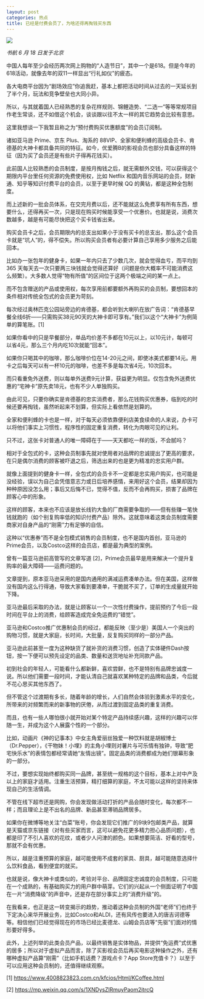 ```yaml
---
layout: post
categories: 热点
title: 已经是付费会员了，为啥还得再掏钱买东西
---
```


![](http://ww1.sinaimg.cn/large/4b91f9d5gy1g47hfymu5dj20qo0hstxc.jpg)

*书航 6 月 18 日发于北京*

中国人每年至少会经历两次网上购物的“人造节日”，其中一个是618。但是今年的618活动，就像去年的双11一样显出“行礼如仪”的疲态。

各大电商平台因为“剧场效应”你追我赶，基本上都把活动时间从过去的一天延长到了半个月，玩法和竞争壁垒也大同小异。

所以，与其就着国人已经熟悉的复杂花样规则、锦鲤造势、“二选一”等等常规项目作老生常谈，还不如借这个机会，谈谈跟以往不太一样的其它趋势会比较有意思。

这里我想谈一下我暂且称之为“预付费购买优惠额度”的会员订阅制。

诸如亚马逊 Prime、京东 Plus、淘系的 88VIP、全家和便利蜂的高级会员卡、肯德基的大神卡都具备共同的特征。如今，优爱腾B的影视会员也部分具备这样的特征（因为买了会员还是有些片子得再花钱买）。

此前国人比较熟悉的会员制度，是按月掏钱之后，就无需额外交钱，可以获得这个期限内平台里任何资源的免费使用权，比如 Netflix 和国内音乐网站的会员，财新通、知乎等知识付费平台的会员，以至于更早时候 QQ 的黄钻，都是这种全包制度。

而上述新的一批会员体系，在交完月费以后，还不能就这么免费享有所有东西，想要什么，还得再买一次，只是现在购买时候能享受一个优惠价。也就是说，消费次数越多，越是有可能尽快把这个买卡钱省出来。

购买会员卡之后，会员期限内的总支出如果小于没有买卡的总支出，那么这个会员卡就是“坑人”的，得不偿失。所以购买会员者有必要计算自己享用多少服务之后能回本。

比如办一张包年的健身卡，如果一年内只去了少数几次，就会觉得血亏，而平均到 365 天每天去一次只要两三块钱就会觉得还算好（问题是你大概率不可能消费这么频繁）。大多数人觉得“物有所值”的区间位于这两个极端之间的某一点上。

而不包含赠送的产品或使用权，每次享用前都要额外再购买的会员制，要想回本的条件相对传统全包式的会员更为苛刻。

每次经过奥林匹克公园站旁边的肯德基，都会听到大喇叭在放广告词：“肯德基早餐全线6折——只需购买38元90天的大神卡即可享有。”我们以这个“大神卡”为例简单的算笔账。[1]

如果你看中的只是早餐部分，单品均价差不多都在10元以上，以10元计，每顿可以省4元，那么三个月内吃10次就能“回本”。

如果你只喝其中的咖啡，那么咖啡价位在14-20元之间，即使冰美式都要14元。用卡之后每天可以有一杯10元的咖啡，也差不多是每次省4元，10次回本。

而只看重免外送费，则以每单外送费9元计算，获益更为明显。仅包含免外送费优惠的“宅神卡”原先卖18元，也有不少人单独购买。

由此可见，只要你确实是肯德基的忠实消费者，那么花钱购买优惠券，临到吃的时候还要再掏钱，虽然听起来不划算，但实际上看依然是划算的。

全家和便利蜂的卡也是一样，对于每天必须依靠便利店美食续命的人来说，办卡可以将他们事实上习惯性，程序性的固定重复消费，转化为肉眼可见的让利。

只不过，这张卡对普通人的唯一障碍在于——天天都吃一样的饭，不会腻吗？

相对于全包式的卡，这种会员制事先就对使用者对品牌的忠诚提出了更高的要求，在只是偶尔消费的顾客被吓退之后，筛选出来的也是更为精准的忠实用户群。

就像上面提到的健身卡一样，全包式的会员卡不一定都是忠实用户购买，也可能是没经验，误以为自己会凭借意志力或日后培养感情，来用好这个会员，结果却因为种种原因没怎么用；事后又后悔不已，觉得不值，反而不会再购买，损害了品牌在顾客心中的形象。

这样的顾客，本来也不应该是放长线钓大鱼的厂商需要争取的——但有些赚一笔快钱就跑的（如个别复购率低的知识付费产品）除外。这就意味着这类会员制度需要商家对自身产品的“刚需”力有足够的自信。

这种以“优惠券”而不是全包模式销售的会员制度，也不是国内首创，亚马逊的Prime会员，以及Costco这样的会员店，都是最为典型的案例。

曾有一篇亚马逊前高管写的文章写道 [2]，Prime会员最早是用来解决一个提升复购率的最大障碍——运费问题的。

文章提到，原本亚马逊采用的是国内通用的满减运费凑单办法。但在美国，这样做没有国内这么行得通，导致大家看到要凑单，干脆就不买了，订单的生成量就开始下降。

亚马逊最后采取的办法，就是让顾客以一个一次性付费操作，提前预约了今后一段时间在平台上的消费，给顾客造成完全免运费的“错觉”。

亚马逊和Costco推广优惠制会员的经过，都能反映（至少是）美国人一个突出的购物习惯，就是大家庭，长时间，大批量，反复购买同样的一部分产品。

亚马逊此前甚至一度为这种缺货了就补货的消费习惯，创造了实体硬件Dash按钮，按一下便可以预先设定的品类、数量和送货地址补充同款产品。

初到社会的年轻人，可能看什么都新鲜，喜欢尝鲜，也不是特别有品牌忠诚度一说。所以他们需要一段时间，才能认清自己就喜欢某种特定的品牌和品类，今后就不花心思买其他东西了。

但不管这个过渡期有多长，随着年龄的增长，人们自然会体验到激素水平的变化，所带来的对频繁而来的新事物的厌倦，从而过渡到固定品类的重复消费。

而且，也有一些人哪怕很小就开始对某个特定产品持续感兴趣，这样的兴趣可以伴随一生，并成为这个人展露个性的一个部分。

比如，动画片《神的记事本》中女主角爱丽丝独爱一种饮料就是胡椒博士（Dr.Pepper），《干物妹！小埋》的主角小埋则对薯片与可乐情有独钟，导致“肥宅快乐水”的表情包都经常请她“友情出镜”。固定品类的消费都成为她们银幕形象的一部分。

不过，要想实现始终都购买同一品牌，甚至统一规格的这个目标，基本上对中产及以上的家庭才适用。注重生活预算，精打细算的家庭，不太可能以这样的坚持来体现自己的生活情调。

不管在线下超市还是网购，你会发现做活动打折的产品会随时变化，每次都不一样；而且理论上是不出名的品牌、新品甚至滞销品牌居多。

如果你在微博等地关注“白菜”账号，你会发现它们推广的9块9包邮类产品，就算是天猫或京东链接（对有些买家而言，这可以避免花更多精力担心品质问题），也都是印了不引人喜欢的花纹，或者少人问津的颜色。如果想要简洁、好看的型号，那就不会有优惠。

所以，越是注重预算的家庭，越可能使用不成套的家具、厨具，越可能随意选择什么饮料食品，看到便宜的就买。

也就是说，像大神卡或类似的，考验对平台、品牌固定忠诚度的会员制度，只可能在一个成熟的，有基础购买力的用户群中萌芽。它们的兴起从一个侧面证明了中国在一片“消费降级”的声音中，还是存在部分事实上的“消费升级”的。

在我看来，也正是这一转变揭示的趋势，推动着这种会员制的外国“老师”们也终于下定决心来华开展业务，比如Costco和ALDI，还有风传也要进入的唐吉诃德等等。相信他们已经觉得现在的市场已经比麦德龙、山姆会员店等“先驱”们面对的情形要好得多。

此外，上述列举的此类会员产品，以最终销售是实体物品，并提供“免运费”式优惠的居多；所以对于虚拟产品而言，除了买影视会员后再买电影这种操作之外，还有哪种虚拟产品算“刚需”（比如手机话费？游戏点卡？App Store充值卡？）以至于可以应用这种会员制的，还值得继续观察。

[1] https://www.4008823823.com.cn/kfcios/Html/KCoffee.html

[2] https://mp.weixin.qq.com/s/1XNDysZIRmuyPaom2itrcQ